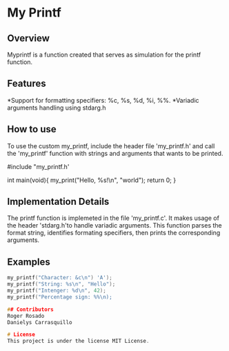# My Printf

## Overview

Myprintf is a function created that serves as simulation for the printf function.

## Features
*Support for formatting specifiers: %c, %s, %d, %i, %%.
*Variadic arguments handling using stdarg.h

## How to use
To use the custom my_printf, include the header file 'my_printf.h' and call the 'my_printf' function with strings and arguments that wants to be printed.

#include "my_printf.h'

int main(void){
my_print("Hello, %s!\n", "world");
return 0;
}


## Implementation Details
The printf function is implemeted in the file 'my_printf.c'. It makes usage of the header 'stdarg.h'to handle variadic arguments. This function parses the format string, identifies formating specifiers, then prints the corresponding arguments.

## Examples
```c
my_printf("Character: &c\n") 'A');
my_printf("String: %s\n", "Hello");
my_printf("Intenger: %d\n", 42);
my_printf("Percentage sign: %%\n);

## Contributors
Roger Rosado
Danielys Carrasquillo

# License
This project is under the license MIT License.
